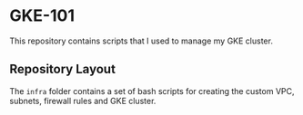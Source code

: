 # GKE-101
This repository contains scripts that I used to manage my GKE cluster.

## Repository Layout
The `infra` folder contains a set of bash scripts for creating the custom VPC, subnets, firewall rules and GKE cluster.
